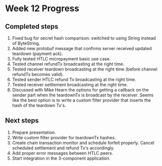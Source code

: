 # Week 12 Progress

## Completed steps
1. Fixed bug for secret hash comparison: switched to using String instead of ByteString.
2. Added new protobuf message that confirms server received updated teardown (payment ack).
3. Fully tested HTLC micropayment basic use case.
4. Tested channel refundTx broadcasting at the right time.
5. Tested receiver teardown broadcasting at the right time (before channel refundTx becomes valid).
6. Tested sender HTLC refund Tx broadcasting at the right time.
7. Tested receiver settlement broadcasting at the right time.
8. Discussed with Mike Hearn the options for getting a callback on the sender part when the teardownTx is broadcast by the receiver. Seems like the best option is to write a custom filter provider that inserts the hash of the teardown Tx's.


## Next steps
1. Prepare presentation.
2. Write custom filter provider for teardownTx hashes.
3. Create chain transaction monitor and schedule forfeit properly. Cancel scheduled settlement and refund Tx's accordingly.
4. Add proper error messages between HTLC peers.
5. Start integration in the 3-component application.